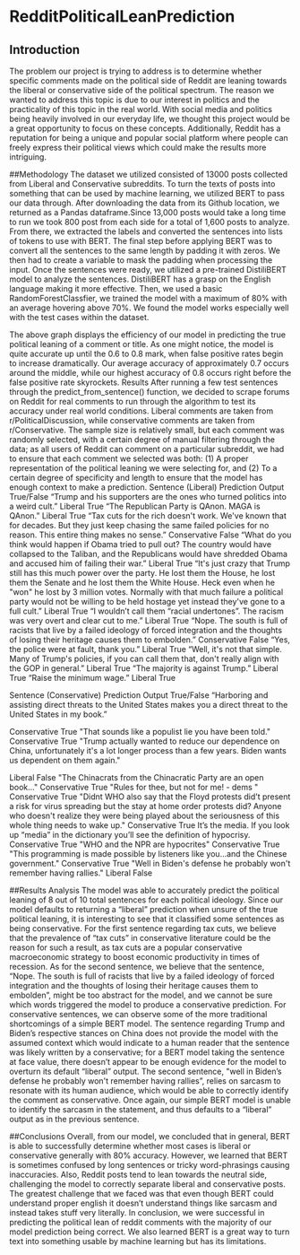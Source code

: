 # RedditPoliticalLeanPrediction

## Introduction
The problem our project is trying to address is to determine whether specific comments made on the political side of Reddit are leaning towards the liberal or conservative side of the political spectrum. The reason we wanted to address this topic is due to our interest in politics and the practicality of this topic in the real world. With social media and politics being heavily involved in our everyday life, we thought this project would be a great opportunity to focus on these concepts. Additionally, Reddit has a reputation for being a unique and popular social platform where people can freely express their political views which could make the results more intriguing. 

##Methodology
The dataset we utilized consisted of 13000 posts collected from Liberal and Conservative subreddits. To turn the texts of posts into something that can be used by machine learning, we utilized BERT to pass our data through. After downloading the data from its Github location, we returned as a Pandas dataframe.Since 13,000 posts would take a long time to run we took 800 post from each side for a total of 1,600 posts to analyze. From there, we extracted the labels and converted the sentences into lists of tokens to use with BERT. The final step before applying BERT was to convert all the sentences to the same length by padding it with zeros. We then had to create a variable to mask the padding when processing the input. Once the sentences were ready, we utilized a pre-trained DistiliBERT model to analyze the sentences. DistiliBERT  has a grasp on the English language making it more effective. Then, we used a basic RandomForestClassfier, we trained the model with a maximum of 80% with an average hovering above 70%. We found the model works especially well with the test cases within the dataset. 

The above graph displays the efficiency of our model in predicting the true political leaning of a comment or title. As one might notice, the model is quite accurate up until the 0.6 to 0.8 mark, when false positive rates begin to increase dramatically. Our average accuracy of approximately 0.7 occurs around the middle, while our highest accuracy of 0.8 occurs right before the false positive rate skyrockets.
Results
After running a few test sentences through the predict_from_sentence() function, we decided to scrape forums on Reddit for real comments to run through the algorithm to test its accuracy under real world conditions. Liberal comments are taken from r/PoliticalDiscussion, while conservative comments are taken from r/Conservative. The sample size is relatively small, but each comment was randomly selected, with a certain degree of manual filtering through the data; as all users of Reddit can comment on a particular subreddit, we had to ensure that each comment we selected was both: (1) A proper representation of the political leaning we were selecting for, and (2) To a certain degree of specificity and length to ensure that the model has enough context to make a prediction.
Sentence (Liberal)
Prediction Output
True/False
“Trump and his supporters are the ones who turned politics into a weird cult.”
Liberal
True
“The Republican Party is QAnon. MAGA is QAnon.”
Liberal
True
“Tax cuts for the rich doesn't work. We've known that for decades. But they just keep chasing the same failed policies for no reason. This entire thing makes no sense.”
Conservative
False
“What do you think would happen if Obama tried to pull out? The country would have collapsed to the Taliban, and the Republicans would have shredded Obama and accused him of failing their war.”
Liberal
True
“It's just crazy that Trump still has this much power over the party.  He lost them the House, he lost them the Senate and he lost them the White House.  Heck even when he "won" he lost by 3 million votes.  Normally with that much failure a political party would not be willing to be held hostage yet instead they've gone to a full cult.”
Liberal
True
“I wouldn’t call them “racial undertones”. The racism was very overt and clear cut to me.”
Liberal
True
“Nope. The south is full of racists that live by a failed ideology of forced integration and the thoughts of losing their heritage causes them to embolden.”
Conservative
False
“Yes, the police were at fault, thank you.”
Liberal
True
“Well, it's not that simple. Many of Trump's policies, if you can call them that, don't really align with the GOP in general.”
Liberal
True
“The majority is against Trump.”
Liberal
True
“Raise the minimum wage.”
Liberal
True




Sentence (Conservative)
Prediction Output
True/False
“Harboring and assisting direct threats to the United States makes you a direct threat to the United States in my book.”


Conservative
True
"That sounds like a populist lie you have been told."
Conservative
True
"Trump actually wanted to reduce our dependence on China, unfortunately it's a lot longer process than a few years.  Biden wants us dependent on them again."


Liberal
False
"The Chinacrats from the Chinacratic Party are an open book..."
Conservative
True
"Rules for thee, but not for me! - dems "
Conservative
True
"Didnt WHO also say that the Floyd protests did’t present a risk for virus spreading but the stay at home order protests did? Anyone who doesn't realize they were being played about the seriousness of this whole thing needs to wake up."
Conservative
True
It’s the media. If you look up “media” in the dictionary you’ll see the definition of hypocrisy.
Conservative
True
"WHO and the NPR are hypocrites"
Conservative
True
"This programming is made possible by listeners like you...and the Chinese government."
Conservative
True
"Well in Biden's defense he probably won't remember having rallies."
Liberal
False



##Results Analysis
	The model was able to accurately predict the political leaning of 8 out of 10 total sentences for each political ideology. Since our model defaults to returning a “liberal” prediction when unsure of the true political leaning, it is interesting to see that it classified some sentences as being conservative. For the first sentence regarding tax cuts, we believe that the prevalence of “tax cuts” in conservative literature could be the reason for such a result, as tax cuts are a popular conservative macroeconomic strategy to boost economic productivity in times of recession. As for the second sentence, we believe that the sentence, “Nope. The south is full of racists that live by a failed ideology of forced integration and the thoughts of losing their heritage causes them to embolden”, might be too abstract for the model, and we cannot be sure which words triggered the model to produce a conservative prediction. 
	For conservative sentences, we can observe some of the more traditional shortcomings of a simple BERT model. The sentence regarding Trump and Biden’s respective stances on China does not provide the model with the assumed context which would indicate to a human reader that the sentence was likely written by a conservative; for a BERT model taking the sentence at face value, there doesn’t appear to be enough evidence for the model to overturn its default “liberal” output. The second sentence, "well in Biden’s defense he probably won't remember having rallies”, relies on sarcasm to resonate with its human audience, which would be able to correctly identify the comment as conservative. Once again, our simple BERT model is unable to identify the sarcasm in the statement, and thus defaults to a “liberal” output as in the previous sentence.

##Conclusions
Overall, from our model, we concluded that in general, BERT is able to successfully determine whether most cases is liberal or conservative generally with 80% accuracy. However, we learned that BERT is sometimes confused by long sentences or tricky word-phrasings causing inaccuracies. Also, Reddit posts tend to lean towards the neutral side, challenging the model to correctly separate liberal and conservative posts. The greatest challenge that we faced was that even though BERT could understand proper english it doesn’t understand things like sarcasm and instead takes stuff very literally. In conclusion, we were successful in predicting the political lean of reddit comments with the majority of our model prediction being correct. We also learned BERT is a great way to turn text into something usable by machine learning but has its limitations. 


